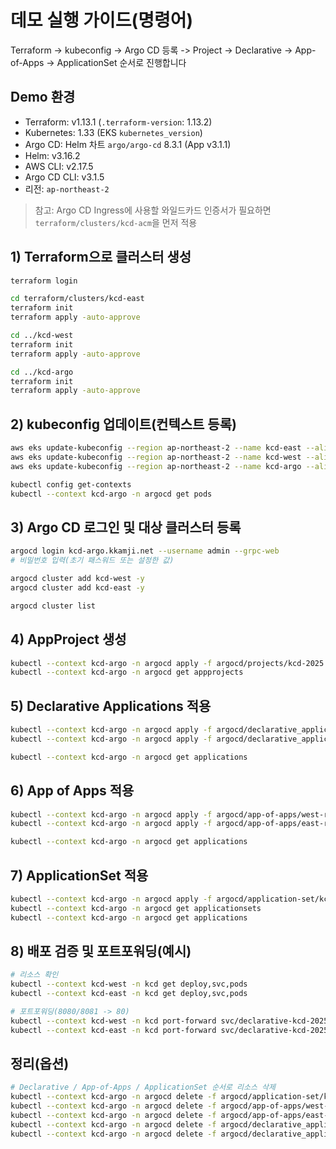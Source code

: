 # 데모 실행 가이드(명령어)

Terraform -> kubeconfig -> Argo CD 등록 -> Project -> Declarative -> App-of-Apps -> ApplicationSet 순서로 진행합니다

## Demo 환경

- Terraform: v1.13.1 (`.terraform-version`: 1.13.2)
- Kubernetes: 1.33 (EKS `kubernetes_version`)
- Argo CD: Helm 차트 `argo/argo-cd` 8.3.1 (App v3.1.1)
- Helm: v3.16.2
- AWS CLI: v2.17.5
- Argo CD CLI: v3.1.5
- 리전: `ap-northeast-2`

> 참고: Argo CD Ingress에 사용할 와일드카드 인증서가 필요하면 `terraform/clusters/kcd-acm`을 먼저 적용

## 1) Terraform으로 클러스터 생성

```bash
terraform login

cd terraform/clusters/kcd-east
terraform init
terraform apply -auto-approve

cd ../kcd-west
terraform init
terraform apply -auto-approve

cd ../kcd-argo
terraform init
terraform apply -auto-approve
```

## 2) kubeconfig 업데이트(컨텍스트 등록)

```bash
aws eks update-kubeconfig --region ap-northeast-2 --name kcd-east --alias kcd-east
aws eks update-kubeconfig --region ap-northeast-2 --name kcd-west --alias kcd-west
aws eks update-kubeconfig --region ap-northeast-2 --name kcd-argo --alias kcd-argo

kubectl config get-contexts
kubectl --context kcd-argo -n argocd get pods
```

## 3) Argo CD 로그인 및 대상 클러스터 등록

```bash
argocd login kcd-argo.kkamji.net --username admin --grpc-web
# 비밀번호 입력(초기 패스워드 또는 설정한 값)

argocd cluster add kcd-west -y
argocd cluster add kcd-east -y

argocd cluster list
```

## 4) AppProject 생성

```bash
kubectl --context kcd-argo -n argocd apply -f argocd/projects/kcd-2025.yaml
kubectl --context kcd-argo -n argocd get appprojects
```

## 5) Declarative Applications 적용

```bash
kubectl --context kcd-argo -n argocd apply -f argocd/declarative_application/west-application.yaml
kubectl --context kcd-argo -n argocd apply -f argocd/declarative_application/east-application.yaml

kubectl --context kcd-argo -n argocd get applications
```

## 6) App of Apps 적용

```bash
kubectl --context kcd-argo -n argocd apply -f argocd/app-of-apps/west-root-application.yaml
kubectl --context kcd-argo -n argocd apply -f argocd/app-of-apps/east-root-application.yaml

kubectl --context kcd-argo -n argocd get applications
```

## 7) ApplicationSet 적용

```bash
kubectl --context kcd-argo -n argocd apply -f argocd/application-set/kcd-2025-appset-list.yaml
kubectl --context kcd-argo -n argocd get applicationsets
kubectl --context kcd-argo -n argocd get applications
```

## 8) 배포 검증 및 포트포워딩(예시)

```bash
# 리소스 확인
kubectl --context kcd-west -n kcd get deploy,svc,pods
kubectl --context kcd-east -n kcd get deploy,svc,pods

# 포트포워딩(8080/8081 -> 80)
kubectl --context kcd-west -n kcd port-forward svc/declarative-kcd-2025 8080:80
kubectl --context kcd-east -n kcd port-forward svc/declarative-kcd-2025 8081:80
```

## 정리(옵션)

```bash
# Declarative / App-of-Apps / ApplicationSet 순서로 리소스 삭제
kubectl --context kcd-argo -n argocd delete -f argocd/application-set/kcd-2025-appset-list.yaml --ignore-not-found
kubectl --context kcd-argo -n argocd delete -f argocd/app-of-apps/west-root-application.yaml --ignore-not-found
kubectl --context kcd-argo -n argocd delete -f argocd/app-of-apps/east-root-application.yaml --ignore-not-found
kubectl --context kcd-argo -n argocd delete -f argocd/declarative_application/west-application.yaml --ignore-not-found
kubectl --context kcd-argo -n argocd delete -f argocd/declarative_application/east-application.yaml --ignore-not-found
```

